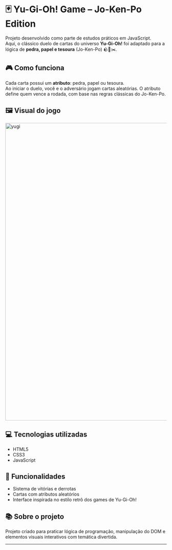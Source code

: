 # 🃏 Yu-Gi-Oh! Game – Jo-Ken-Po Edition

Projeto desenvolvido como parte de estudos práticos em JavaScript.  
Aqui, o clássico duelo de cartas do universo **Yu-Gi-Oh!** foi adaptado para a lógica de **pedra, papel e tesoura** (Jo-Ken-Po) 🪨📄✂️.

## 🎮 Como funciona

Cada carta possui um **atributo**: pedra, papel ou tesoura.  
Ao iniciar o duelo, você e o adversário jogam cartas aleatórias. O atributo define quem vence a rodada, com base nas regras clássicas do Jo-Ken-Po.

## 🖼️ Visual do jogo

<img width="1915" height="927" alt="yugi" src="https://github.com/user-attachments/assets/ba2ead84-59de-4979-8aaf-877eafc70dcc" />


## 💻 Tecnologias utilizadas

- HTML5  
- CSS3  
- JavaScript

## 🚀 Funcionalidades

- Sistema de vitórias e derrotas  
- Cartas com atributos aleatórios  
- Interface inspirada no estilo retrô dos games de Yu-Gi-Oh!

## 📚 Sobre o projeto

Projeto criado para praticar lógica de programação, manipulação do DOM e elementos visuais interativos com temática divertida.

---

